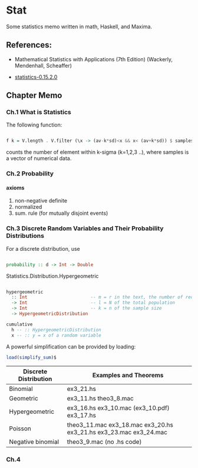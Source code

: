 # Stat
Some statistics memo written in math, Haskell, and Maxima.

## References:
* Mathematical Statistics with Applications (7th Edition)
  (Wackerly, Mendenhall, Scheaffer)

* [statistics-0.15.2.0](https://hackage.haskell.org/package/statistics-0.15.2.0)

## Chapter Memo

### Ch.1 What is Statistics

The following function:

```haskell

f k = V.length . V.filter (\x -> (av-k*sd)<x && x< (av+k*sd)) $ samples

```
counts the number of element within k-sigma (k=1,2,3 ..), where samples is a vector of numerical data.

### Ch.2 Probability

#### axioms
1. non-negative definite
1. normalized
1. sum. rule (for mutually disjoint events)

### Ch.3 Discrete Random Variables and Their Probability Distributions
For a discrete distribution, use 

```haskell

probability :: d -> Int -> Double

```


Statistics.Distribution.Hypergeometric

```haskell

hypergeometric 
  :: Int                        -- m = r in the text, the number of red 
  -> Int                        -- l = N of the total population
  -> Int                        -- k = n of the sample size
  -> HypergeometricDistribution

cumulative 
  h -- :: HypergeometricDistribution
  x -- :: y = x of a random variable

```

A powerful simplification can be provided by loading:

```maxima
load(simplify_sum)$
```

Discrete Distribution | Examples and Theorems 
----------------------|----------------------
Binomial              | ex3_21.hs
Geometric             | ex3_11.hs theo3_8.mac
Hypergeometric        | ex3_16.hs ex3_10.mac (ex3_10.pdf) ex3_17.hs
Poisson               | theo3_11.mac ex3_18.mac ex3_20.hs ex3_21.hs ex3_23.mac ex3_24.mac
Negative binomial     | theo3_9.mac (no .hs code)

### Ch.4

